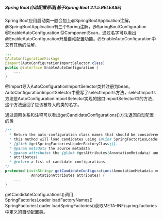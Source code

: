 ##### Spring Boot自动配置原理(基于Spring Boot 2.1.5.RELEASE)
Spring Boot应用启动类一般会加上@SpringBootApplication注解，@SpringBootApplication有三个Spring注解，@SpringBootConfiguration @EnableAutoConfiguration @ComponentScan，通过名字可以看出@EnableAutoConfiguration开启自动配置功能。@EnableAutoConfiguration中又有其他的注解，
```java
...
@AutoConfigurationPackage
@Import(AutoConfigurationImportSelector.class)
public @interface EnableAutoConfiguration {
    ...
}
```
@Import导入AutoConfigurationImportSelector类并注册为bean。AutoConfigurationImportSelector中重写了selectImports方法，selectImports方法是AutoConfigurationImportSelector实现的接口ImportSelector中的方法，这个方法返回了应该被导入的类的名字。  

通过调用关系和注释可以看出getCandidateConfigurations()方法返回自动配置的类
```java
/**
  * Return the auto-configuration class names that should be considered. By default
  * this method will load candidates using {@link SpringFactoriesLoader} with
  * {@link #getSpringFactoriesLoaderFactoryClass()}.
  * @param metadata the source metadata
  * @param attributes the {@link #getAttributes(AnnotationMetadata) annotation
  * attributes}
  * @return a list of candidate configurations
*/
protected List<String> getCandidateConfigurations(AnnotationMetadata metadata,
			AnnotationAttributes attributes) {
    ...
}
```
getCandidateConfigurations()调用SpringFactoriesLoader.loadFactoryNames() SpringFactoriesLoader.loadSpringFactories()获取META-INF/spring.factories中定义的自动配置类。